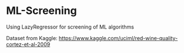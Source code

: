 # ML-Screening
Using LazyRegressor for screening of ML algorithms

Dataset from Kaggle: https://www.kaggle.com/uciml/red-wine-quality-cortez-et-al-2009
